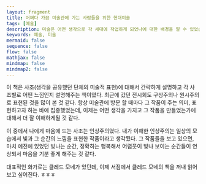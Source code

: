```yaml
---
layout: fragment
title: 어쩌다 가끔 미술관에 가는 사람들을 위한 현대미술
tags: [예술]
description: 미술은 어떤 생각으로 각 세대에 작업하게 되었나에 대한 배경을 알 수 있었습니다.
keywords: 예술, 미술
mermaid: false
sequence: false
flow: false
mathjax: false
mindmap: false
mindmap2: false
---
```


이 책은 사조(생각을 공유했던 단체의 미술적 표현)에 대해서 간략하게 설명하고 각 사조별로 어떤 느낌인지 설명해주는 책이였다.
최근에 갔던 전시회도 구상주의나 원시주의로 표현된 것을 많이 본 것 같다.
항상 미술관에 방문 할 때마다 그 작품이 주는 의미, 표현하고자 하는 바에 집중했었는데, 이제는 어떤 생각을 가지고 그 작품을 만들었는가에 대해서 더 잘 이해하게될 것 같다.

이 중에서 나에게 마음에 드는 사조는 인상주의였다. 내가 이해한 인상주의는 일상의 모습에서 빛과 그 순간의 느낌을 표현한 작품이라고 생각됬다.
그 작품들을 보고 있으면, 마치 예전에 있었던 빛나는 순간, 정확히는 행복해서 어렴풋이 빛나 보이는 순간들이 연상되서 마음을 기분 좋게 해주는 것 같다.

대표적인 화가로는 클레드 모네가 있던데, 이제 서점에서 클레드 모네의 책을 꺼내 읽어 보고 싶어진다. ㅎㅎㅎ
